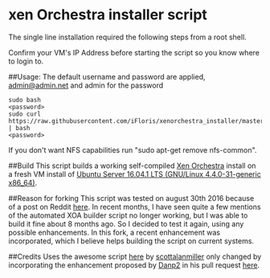 # xen Orchestra installer script

The single line installation required the following steps from a root shell. 

Confirm your VM's IP Address before starting the script so you know where to login to. 

##Usage:
The default username and password are applied, admin@admin.net and admin for the password

    sudo bash
    <password>
    sudo curl https://raw.githubusercontent.com/iFloris/xenorchestra_installer/master/xo_install.sh | bash
    <password>
    
    
If you don't want NFS capabilities run "sudo apt-get remove nfs-common".

##Build
This script builds a working self-compiled [Xen Orchestra](https://github.com/vatesfr) install on a fresh VM install of [Ubuntu Server 16.04.1 LTS (GNU/Linux 4.4.0-31-generic x86_64)](http://www.ubuntu.com/download/server/thank-you?version=16.04.1&architecture=amd64).

##Reason for forking
This script was tested on august 30th 2016 because of a post on Reddit [here](https://www.reddit.com/r/homelab/comments/5031i9/xenserver_vs_esxi/). In recent months, I have seen quite a few mentions of the automated XOA builder script no longer working, but I was able to build it fine about 8 months ago. So I decided to test it again, using any possible enhancements. In this fork, a recent enhancement was incorporated, which I believe helps building the script on current systems.

##Credits
Uses the awesome script [here](https://github.com/scottalanmiller/xenorchestra_installer) by [scottalanmiller](https://github.com/scottalanmiller) only changed by incorporating the enhancement proposed by [Danp2](https://github.com/Danp2) in his pull request [here](https://github.com/Danp2/xenorchestra_installer/commit/33f08faec83a094ab53756bc773b85e98eb3e51f).
